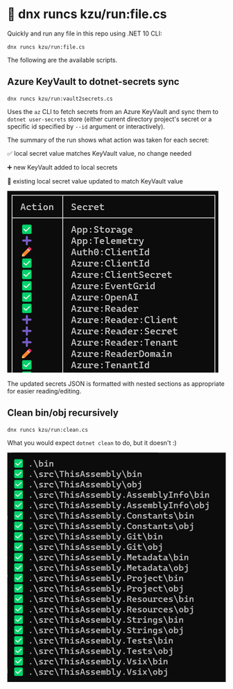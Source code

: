 # :runner: dnx runcs kzu/run:file.cs

Quickly and run any file in this repo using .NET 10 CLI: 

```pwsh
dnx runcs kzu/run:file.cs
```

The following are the available scripts.

## Azure KeyVault to dotnet-secrets sync

```pwsh
dnx runcs kzu/run:vault2secrets.cs
```

Uses the `az` CLI to fetch secrets from an Azure KeyVault and sync them to 
`dotnet user-secrets` store (either current directory project's secret or 
a specific id specified by `--id` argument or interactively).

The summary of the run shows what action was taken for each secret:

:white_check_mark: local secret value matches KeyVault value, no change needed

:heavy_plus_sign: new KeyVault added to local secrets

:pencil: existing local secret value updated to match KeyVault value

![vault2secrets](https://raw.githubusercontent.com/kzu/run/main/img/vault2secrets.png)

The updated secrets JSON is formatted with nested sections as appropriate 
for easier reading/editing.

## Clean bin/obj recursively

```pwsh
dnx runcs kzu/run:clean.cs
```

What you would expect `dotnet clean` to do, but it doesn't :)

![clean](https://raw.githubusercontent.com/kzu/run/main/img/clean.png)
